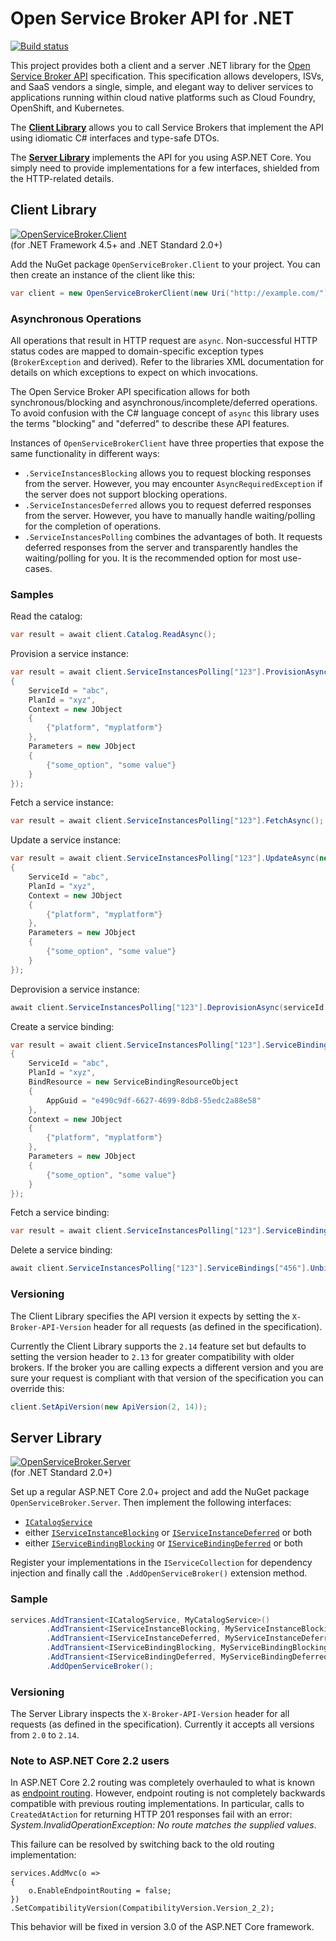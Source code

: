 # Open Service Broker API for .NET

[![Build status](https://img.shields.io/appveyor/ci/AXOOM/OpenServiceBroker.svg)](https://ci.appveyor.com/project/AXOOM/OpenServiceBroker)

This project provides both a client and a server .NET library for the [Open Service Broker API](https://www.openservicebrokerapi.org/) specification. This specification allows developers, ISVs, and SaaS vendors a single, simple, and elegant way to deliver services to applications running within cloud native platforms such as Cloud Foundry, OpenShift, and Kubernetes.

The **[Client Library](#client-library)** allows you to call Service Brokers that implement the API using idiomatic C# interfaces and type-safe DTOs.

The **[Server Library](#server-library)** implements the API for you using ASP.NET Core. You simply need to provide implementations for a few interfaces, shielded from the HTTP-related details.

## Client Library

[![OpenServiceBroker.Client](https://img.shields.io/nuget/v/OpenServiceBroker.Client.svg)](https://www.nuget.org/packages/OpenServiceBroker.Client/)  
(for .NET Framework 4.5+ and .NET Standard 2.0+)

Add the NuGet package `OpenServiceBroker.Client` to your project. You can then create an instance of the client like this:

```csharp
var client = new OpenServiceBrokerClient(new Uri("http://example.com/"));
```

### Asynchronous Operations

All operations that result in HTTP request are `async`. Non-successful HTTP status codes are mapped to domain-specific exception types (`BrokerException` and derived). Refer to the libraries XML documentation for details on which exceptions to expect on which invocations.

The Open Service Broker API specification allows for both synchronous/blocking and asynchronous/incomplete/deferred operations. To avoid confusion with the C# language concept of `async` this library uses the terms "blocking" and "deferred" to describe these API features.

Instances of `OpenServiceBrokerClient` have three properties that expose the same functionality in different ways:

- `.ServiceInstancesBlocking` allows you to request blocking responses from the server. However, you may encounter `AsyncRequiredException` if the server does not support blocking operations.
- `.ServiceInstancesDeferred` allows you to request deferred responses from the server. However, you have to manually handle waiting/polling for the completion of operations.
- `.ServiceInstancesPolling` combines the advantages of both. It requests deferred responses from the server and transparently handles the waiting/polling for you. It is the recommended option for most use-cases.

### Samples

Read the catalog:

```csharp
var result = await client.Catalog.ReadAsync();
```

Provision a service instance:

```csharp
var result = await client.ServiceInstancesPolling["123"].ProvisionAsync(new ServiceInstanceProvisionRequest
{
    ServiceId = "abc",
    PlanId = "xyz",
    Context = new JObject
    {
        {"platform", "myplatform"}
    },
    Parameters = new JObject
    {
        {"some_option", "some value"}
    }
});
```

Fetch a service instance:

```csharp
var result = await client.ServiceInstancesPolling["123"].FetchAsync();
```

Update a service instance:

```csharp
var result = await client.ServiceInstancesPolling["123"].UpdateAsync(new ServiceInstanceUpdateRequest
{
    ServiceId = "abc",
    PlanId = "xyz",
    Context = new JObject
    {
        {"platform", "myplatform"}
    },
    Parameters = new JObject
    {
        {"some_option", "some value"}
    }
});
```

Deprovision a service instance:

```csharp
await client.ServiceInstancesPolling["123"].DeprovisionAsync(serviceId: "abc", planId: "xyz");
```

Create a service binding:

```csharp
var result = await client.ServiceInstancesPolling["123"].ServiceBindings["456"].ProvisionAsync(new ServiceBindingRequest
{
    ServiceId = "abc",
    PlanId = "xyz",
    BindResource = new ServiceBindingResourceObject
    {
        AppGuid = "e490c9df-6627-4699-8db8-55edc2a88e58"
    },
    Context = new JObject
    {
        {"platform", "myplatform"}
    },
    Parameters = new JObject
    {
        {"some_option", "some value"}
    }
});
```

Fetch a service binding:

```csharp
var result = await client.ServiceInstancesPolling["123"].ServiceBindings["456"].FetchAsync();
```

Delete a service binding:

```csharp
await client.ServiceInstancesPolling["123"].ServiceBindings["456"].UnbindAsync(serviceId: "abc", planId: "xyz");
```

### Versioning

The Client Library specifies the API version it expects by setting the `X-Broker-API-Version` header for all requests (as defined in the specification).

Currently the Client Library supports the `2.14` feature set but defaults to setting the version header to `2.13` for greater compatibility with older brokers. If the broker you are calling expects a different version and you are sure your request is compliant with that version of the specification you can override this:

```csharp
client.SetApiVersion(new ApiVersion(2, 14));
```

## Server Library

[![OpenServiceBroker.Server](https://img.shields.io/nuget/v/OpenServiceBroker.Server.svg)](https://www.nuget.org/packages/OpenServiceBroker.Server/)  
(for .NET Standard 2.0+)

Set up a regular ASP.NET Core 2.0+ project and add the NuGet package `OpenServiceBroker.Server`. Then implement the following interfaces:
- [`ICatalogService`](src/Server/Catalogs/ICatalogService.cs)
- either [`IServiceInstanceBlocking`](src/Server/Instances/IServiceInstanceBlocking.cs) or [`IServiceInstanceDeferred`](src/Server/Instances/IServiceInstanceDeferred.cs) or both
- either [`IServiceBindingBlocking`](src/Server/Bindings/IServiceBindingBlocking.cs) or [`IServiceBindingDeferred`](src/Server/Bindings/IServiceBindingDeferred.cs) or both

Register your implementations in the `IServiceCollection` for dependency injection and finally call the `.AddOpenServiceBroker()` extension method.

### Sample

```csharp
services.AddTransient<ICatalogService, MyCatalogService>()
        .AddTransient<IServiceInstanceBlocking, MyServiceInstanceBlocking>()
        .AddTransient<IServiceInstanceDeferred, MyServiceInstanceDeferred>()
        .AddTransient<IServiceBindingBlocking, MyServiceBindingBlocking>()
        .AddTransient<IServiceBindingDeferred, MyServiceBindingDeferred>()
        .AddOpenServiceBroker();
```

### Versioning

The Server Library inspects the `X-Broker-API-Version` header for all requests (as defined in the specification). Currently it accepts all versions from `2.0` to `2.14`.


### Note to ASP.NET Core 2.2 users
In ASP.NET Core 2.2 routing was completely overhauled to what is known as [endpoint routing](https://blogs.msdn.microsoft.com/webdev/2018/08/27/asp-net-core-2-2-0-preview1-endpoint-routing/). However, endpoint routing is not completely backwards compatible with previous routing implementations. In particular, calls to `CreatedAtAction` for returning HTTP 201 responses fail with an error: _System.InvalidOperationException: No route matches the supplied values_.

This failure can be resolved by switching back to the old routing implementation:

    services.AddMvc(o =>
    {
        o.EnableEndpointRouting = false;
    })
    .SetCompatibilityVersion(CompatibilityVersion.Version_2_2);

This behavior will be fixed in version 3.0 of the ASP.NET Core framework.
